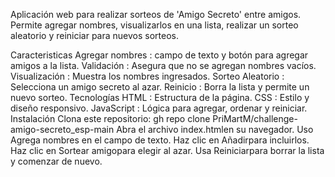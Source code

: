 Aplicación web para realizar sorteos de 'Amigo Secreto' entre amigos. Permite agregar nombres, visualizarlos en una lista, realizar un sorteo aleatorio y reiniciar para nuevos sorteos.

Caracteristicas
Agregar nombres : campo de texto y botón para agregar amigos a la lista.
Validación : Asegura que no se agregan nombres vacíos.
Visualización : Muestra los nombres ingresados.
Sorteo Aleatorio : Selecciona un amigo secreto al azar.
Reinicio : Borra la lista y permite un nuevo sorteo.
Tecnologías
HTML : Estructura de la página.
CSS : Estilo y diseño responsivo.
JavaScript : Lógica para agregar, ordenar y reiniciar.
Instalación
Clona este repositorio:
gh repo clone PriMartM/challenge-amigo-secreto_esp-main
Abra el archivo index.htmlen su navegador.
Uso
Agrega nombres en el campo de texto.
Haz clic en Añadirpara incluirlos.
Haz clic en Sortear amigopara elegir al azar.
Usa Reiniciarpara borrar la lista y comenzar de nuevo.
